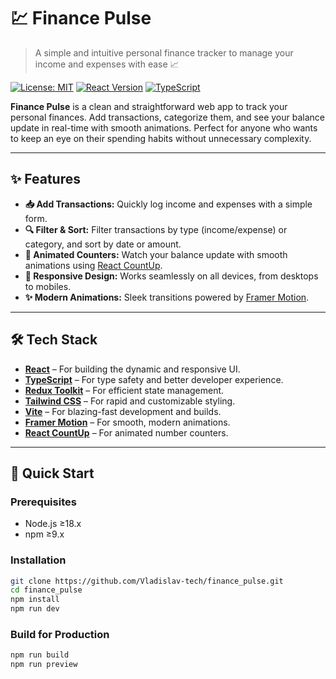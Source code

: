 # 💹 Finance Pulse 

> A simple and intuitive personal finance tracker to manage your income and expenses with ease 📈

[![License: MIT](https://img.shields.io/badge/License-MIT-blue.svg)](https://opensource.org/licenses/MIT)
[![React Version](https://img.shields.io/badge/React-18+-61DAFB.svg?logo=react)](https://reactjs.org/)
[![TypeScript](https://img.shields.io/badge/TypeScript-4.9+-3178C6.svg?logo=typescript)](https://www.typescriptlang.org/)

**Finance Pulse** is a clean and straightforward web app to track your personal finances. Add transactions, categorize them, and see your balance update in real-time with smooth animations. Perfect for anyone who wants to keep an eye on their spending habits without unnecessary complexity.

---

## ✨ Features

- **📥 Add Transactions:** Quickly log income and expenses with a simple form.
- **🔍 Filter & Sort:** Filter transactions by type (income/expense) or category, and sort by date or amount.
- **🎯 Animated Counters:** Watch your balance update with smooth animations using [React CountUp](https://www.npmjs.com/package/react-countup).
- **📱 Responsive Design:** Works seamlessly on all devices, from desktops to mobiles.
- **✨ Modern Animations:** Sleek transitions powered by [Framer Motion](https://www.framer.com/motion/).

---

## 🛠 Tech Stack

- **[React](https://reactjs.org/)** – For building the dynamic and responsive UI.
- **[TypeScript](https://www.typescriptlang.org/)** – For type safety and better developer experience.
- **[Redux Toolkit](https://redux-toolkit.js.org/)** – For efficient state management.
- **[Tailwind CSS](https://tailwindcss.com/)** – For rapid and customizable styling.
- **[Vite](https://vitejs.dev/)** – For blazing-fast development and builds.
- **[Framer Motion](https://www.framer.com/motion/)** – For smooth, modern animations.
- **[React CountUp](https://www.npmjs.com/package/react-countup)** – For animated number counters.

---

## 🚀 Quick Start

### Prerequisites
- Node.js ≥18.x
- npm ≥9.x

### Installation
```bash
git clone https://github.com/Vladislav-tech/finance_pulse.git
cd finance_pulse
npm install
npm run dev
```

### Build for Production
```bash
npm run build
npm run preview
```